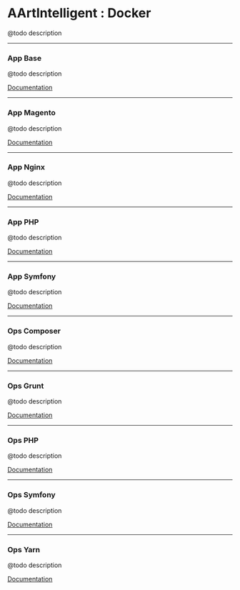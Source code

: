 # AArtIntelligent : Docker

@todo description

---

### App Base

@todo description

[Documentation](app-base)

---

### App Magento

@todo description

[Documentation](app-magento)

---

### App Nginx

@todo description

[Documentation](app-nginx)

---

### App PHP

@todo description

[Documentation](app-php)

---

### App Symfony

@todo description

[Documentation](app-symfony)

---

### Ops Composer

@todo description

[Documentation](ops-composer)

---

### Ops Grunt

@todo description

[Documentation](ops-grunt)

---

### Ops PHP

@todo description

[Documentation](ops-php)

---

### Ops Symfony

@todo description

[Documentation](ops-symfony)

---

### Ops Yarn

@todo description

[Documentation](ops-yarn)
